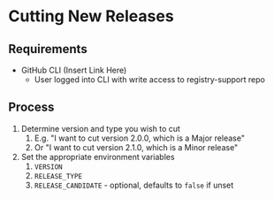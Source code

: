 # Cutting New Releases

## Requirements
<!-- 
TODO: Make this more official and up to date
-->
- GitHub CLI (Insert Link Here)
  - User logged into CLI with write access to registry-support repo

## Process
<!-- 
TODO: Update this process for the various ways to run the script
-->
1. Determine version and type you wish to cut
   1. E.g. "I want to cut version 2.0.0, which is a Major release" 
   2. Or "I want to cut version 2.1.0, which is a Minor release"
2. Set the appropriate environment variables
   1. `VERSION`
   2. `RELEASE_TYPE`
   3. `RELEASE_CANDIDATE` - optional, defaults to `false` if unset
